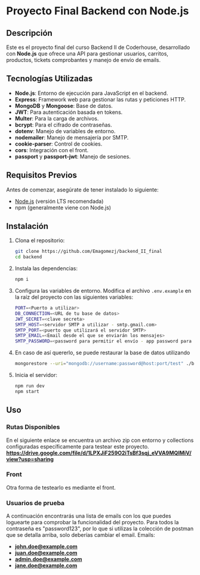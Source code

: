 # Proyecto Final Backend con Node.js

## Descripción

Este es el proyecto final del curso Backend II de Coderhouse, desarrollado con **Node.js** que ofrece una API para gestionar usuarios, carritos, productos, tickets comprobantes y manejo de envío de emails.

## Tecnologías Utilizadas

- **Node.js**: Entorno de ejecución para JavaScript en el backend.
- **Express**: Framework web para gestionar las rutas y peticiones HTTP.
- **MongoDB** y **Mongoose**: Base de datos.
- **JWT**: Para autenticación basada en tokens.
- **Multer**: Para la carga de archivos.
- **bcrypt**: Para el cifrado de contraseñas.
- **dotenv**: Manejo de variables de entorno.
- **nodemailer**: Manejo de mensajería por SMTP.
- **cookie-parser**: Control de cookies.
- **cors**: Integración con el front.
- **passport** y **passport-jwt**: Manejo de sesiones.

## Requisitos Previos

Antes de comenzar, asegúrate de tener instalado lo siguiente:

- [Node.js](https://nodejs.org/) (versión LTS recomendada)
- npm (generalmente viene con Node.js)

## Instalación

1. Clona el repositorio:

    ```bash
    git clone https://github.com/Emagomezj/backend_II_final
    cd backend
    ```

2. Instala las dependencias:

    ```bash
    npm i
    ```

3. Configura las variables de entorno. Modifica el archivo `.env.example` en la raíz del proyecto con las siguientes variables:

    ```bash
    PORT=<Puerto a utilizar>
    DB_CONNECTION=<URL de tu base de datos>
    JWT_SECRET=<clave secreta>
    SMTP_HOST=<servidor SMTP a utilizar - smtp.gmail.com>
    SMTP_PORT=<puerto que utilizará el servidor SMTP>
    SMTP_EMAIL=<Email desde el que se enviarán los mensajes>
    SMTP_PASSWORD=<password para permitir el envío - app password para Google>
    ```

4. En caso de así quererlo, se puede restaurar la base de datos utilizando 
    ```bash
    mongorestore --uri="mongodb://username:password@host:port/test" ./backup
    ```

5. Inicia el servidor:

    ```bash
    npm run dev
    npm start
    ```



## Uso

### Rutas Disponibles

En el siguiente enlace se encuentra un archivo zip con entorno y collections configuradas específicamente para testear este proyecto.
**https://drive.google.com/file/d/1LPXJiF259O2iTsBf3sqj_eVVA9MQlMiV/view?usp=sharing**

### Front
Otra forma de testearlo es mediante el front.

### Usuarios de prueba
A continuación encontrarás una lista de emails con los que puedes loguearte para comprobar la funcionalidad del proyecto. Para todos la contraseña es "password123", por lo que si utilizas la colección de postman que se detalla arriba, solo deberías cambiar el email.
Emails:
 - **john.doe@example.com**
 - **juan.doe@example.com**
 - **admin.doe@example.com**
 - **jane.doe@example.com**
